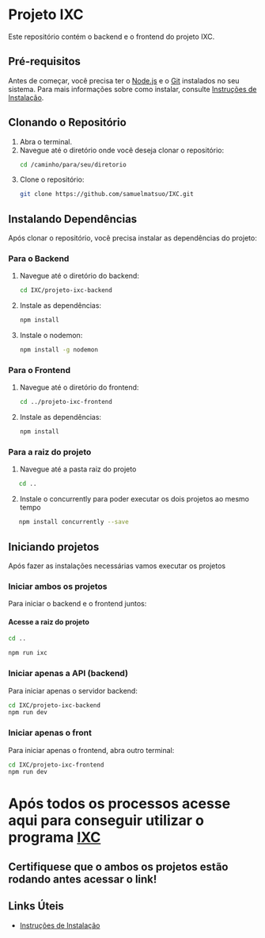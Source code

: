 # Projeto IXC

Este repositório contém o backend e o frontend do projeto IXC.

## Pré-requisitos

Antes de começar, você precisa ter o [Node.js](https://nodejs.org/) e o [Git](https://git-scm.com/) instalados no seu sistema. Para mais informações sobre como instalar, consulte [Instruções de Instalação](README_links.md).

## Clonando o Repositório

1. Abra o terminal.
2. Navegue até o diretório onde você deseja clonar o repositório:
   ```bash
   cd /caminho/para/seu/diretorio
   ```
3. Clone o repositório:
   ```bash
   git clone https://github.com/samuelmatsuo/IXC.git
   ```

## Instalando Dependências

Após clonar o repositório, você precisa instalar as dependências do projeto:

### Para o Backend

1. Navegue até o diretório do backend:
   ```bash
   cd IXC/projeto-ixc-backend
   ```
2. Instale as dependências:
   ```bash
   npm install
   ```
3. Instale o nodemon:
   ```bash
   npm install -g nodemon

### Para o Frontend

1. Navegue até o diretório do frontend:
   ```bash
   cd ../projeto-ixc-frontend
   ```
2. Instale as dependências:
   ```bash
   npm install
   ```
### Para a raiz do projeto
1. Navegue até a pasta raiz do projeto
```bash
   cd ..
  ```
2. Instale o concurrently para poder executar os dois projetos ao mesmo tempo
```bash
   npm install concurrently --save
   ```
## Iniciando projetos

Após fazer as instalações necessárias vamos executar os projetos

### Iniciar ambos os projetos
Para iniciar o backend e o frontend juntos:
#### Acesse a raiz do projeto 
```bash
cd ..
   ```
```bash
npm run ixc
   ```

### Iniciar apenas a API (backend)
Para iniciar apenas o servidor backend:

```bash
cd IXC/projeto-ixc-backend
npm run dev
```

### Iniciar apenas o front
Para iniciar apenas o frontend, abra outro terminal:

```bash
cd IXC/projeto-ixc-frontend
npm run dev
```

# Após todos os processos acesse aqui para conseguir utilizar o programa [IXC](http://localhost:3001/login)
## Certifiquese que o ambos os projetos estão rodando antes acessar o link!
## Links Úteis

- [Instruções de Instalação](README_links.md)
